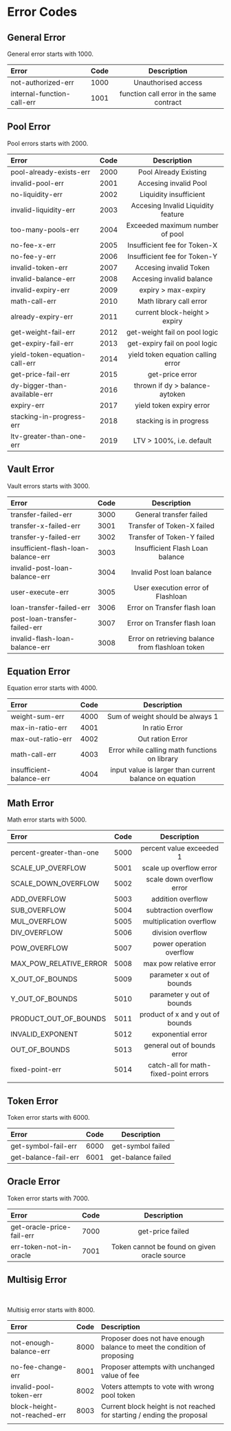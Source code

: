 # Error Codes

## General Error

General error starts with 1000.

| Error | Code | Description |
| :--- | :---: | :---: |
| not-authorized-err | 1000 | Unauthorised access |
| internal-function-call-err | 1001 | function call error in the same contract |

## Pool Error

Pool errors starts with 2000.

| Error | Code | Description |
| :--- | :---: | :---: |
| pool-already-exists-err | 2000 | Pool Already Existing |
| invalid-pool-err | 2001 | Accesing invalid Pool |
| no-liquidity-err | 2002 | Liquidity insufficient |
| invalid-liquidity-err | 2003 | Accesing Invalid Liquidity feature |
| too-many-pools-err | 2004 | Exceeded maximum number of pool |
| no-fee-x-err | 2005 | Insufficient fee for Token-X |
| no-fee-y-err | 2006 | Insufficient fee for Token-Y |
| invalid-token-err | 2007 | Accesing invalid Token |
| invalid-balance-err | 2008 | Accesing invalid balance |
| invalid-expiry-err | 2009 | expiry &gt; max-expiry |
| math-call-err | 2010 | Math library call error |
| already-expiry-err | 2011 | current block-height &gt; expiry |
| get-weight-fail-err | 2012 | get-weight fail on pool logic |
| get-expiry-fail-err | 2013 | get-expiry fail on pool logic |
| yield-token-equation-call-err | 2014 | yield token equation calling error |
| get-price-fail-err | 2015 | get-price error |
| dy-bigger-than-available-err | 2016 | thrown if dy &gt; balance-aytoken |
| expiry-err | 2017 | yield token expiry error |
| stacking-in-progress-err | 2018 | stacking is in progress |
| ltv-greater-than-one-err | 2019 | LTV &gt; 100%, i.e. default |

## Vault Error

Vault errors starts with 3000.

| Error | Code | Description |
| :--- | :---: | :---: |
| transfer-failed-err | 3000 | General transfer failed |
| transfer-x-failed-err | 3001 | Transfer of Token-X failed |
| transfer-y-failed-err | 3002 | Transfer of Token-Y failed |
| insufficient-flash-loan-balance-err | 3003 | Insufficient Flash Loan balance |
| invalid-post-loan-balance-err | 3004 | Invalid Post loan balance |
| user-execute-err | 3005 | User execution error of Flashloan |
| loan-transfer-failed-err | 3006 | Error on Transfer flash loan |
| post-loan-transfer-failed-err | 3007 | Error on Transfer flash loan |
| invalid-flash-loan-balance-err | 3008 | Error on retrieving balance from flashloan token |

## Equation Error

Equation error starts with 4000.

| Error | Code | Description |
| :--- | :---: | :---: |
| weight-sum-err | 4000 | Sum of weight should be always 1 |
| max-in-ratio-err | 4001 | In ratio Error |
| max-out-ratio-err | 4002 | Out ration Error |
| math-call-err | 4003 | Error while calling math functions on library |
| insufficient-balance-err | 4004 | input value is larger than current balance on equation |

## Math Error

Math error starts with 5000.

| Error | Code | Description |
| :--- | :---: | :---: |
| percent-greater-than-one | 5000 | percent value exceeded 1 |
| SCALE\_UP\_OVERFLOW | 5001 | scale up overflow error |
| SCALE\_DOWN\_OVERFLOW | 5002 | scale down overflow error |
| ADD\_OVERFLOW | 5003 | addition overflow |
| SUB\_OVERFLOW | 5004 | subtraction overflow |
| MUL\_OVERFLOW | 5005 | multiplication overflow |
| DIV\_OVERFLOW | 5006 | division overflow |
| POW\_OVERFLOW | 5007 | power operation overflow |
| MAX\_POW\_RELATIVE\_ERROR | 5008 | max pow relative error |
| X\_OUT\_OF\_BOUNDS | 5009 | parameter x out of bounds |
| Y\_OUT\_OF\_BOUNDS | 5010 | parameter y out of bounds |
| PRODUCT\_OUT\_OF\_BOUNDS | 5011 | product of x and y out of bounds |
| INVALID\_EXPONENT | 5012 | exponential error |
| OUT\_OF\_BOUNDS | 5013 | general out of bounds error |
| fixed-point-err | 5014 | catch-all for math-fixed-point errors |
|  |  |  |

## Token Error

Token error starts with 6000.

| Error | Code | Description |
| :--- | :---: | :---: |
| get-symbol-fail-err | 6000 | get-symbol failed |
| get-balance-fail-err | 6001 | get-balance failed |

## Oracle Error

Token error starts with 7000.

| Error | Code | Description |
| :--- | :---: | :---: |
| get-oracle-price-fail-err | 7000 | get-price failed |
| err-token-not-in-oracle | 7001 | Token cannot be found on given oracle source |

## Multisig Error <a id="oracle-error"></a>

‌

Multisig error starts with 8000.

| Error | Code | Description |
| :--- | :--- | :--- |
| not-enough-balance-err | 8000 | Proposer does not have enough balance to meet the condition of proposing |
| no-fee-change-err | 8001 | Proposer attempts with unchanged value of fee |
| invalid-pool-token-err | 8002 | Voters attempts to vote with wrong pool token |
| block-height-not-reached-err | 8003 | Current block height is not reached for starting / ending the proposal |
|  |  |  |

